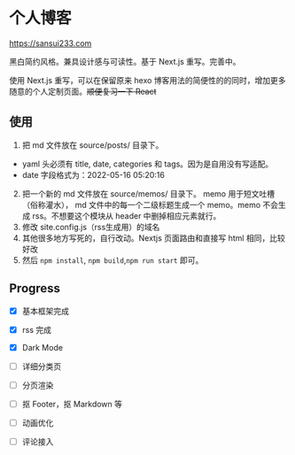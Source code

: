 # 个人博客

https://sansui233.com

黑白简约风格。兼具设计感与可读性。基于 Next.js 重写。完善中。

使用 Next.js 重写，可以在保留原来 hexo 博客用法的简便性的的同时，增加更多随意的个人定制页面。~~顺便复习一下 React~~

## 使用
1. 把 md 文件放在 source/posts/ 目录下。  
  - yaml 头必须有 title, date, categories 和 tags。因为是自用没有写适配。  
  - date 字段格式为：2022-05-16 05:20:16
2. 把一个新的 md 文件放在 source/memos/ 目录下。  memo 用于短文吐槽（俗称灌水）， md 文件中的每一个二级标题生成一个 memo。memo 不会生成 rss。不想要这个模块从 header 中删掉相应元素就行。
3. 修改 site.config.js（rss生成用）的域名
4. 其他很多地方写死的，自行改动。Nextjs 页面路由和直接写 html 相同，比较好改
5. 然后 `npm install`, `npm build`,`npm run start` 即可。  

## Progress

- [x] 基本框架完成
- [x] rss 完成
- [x] Dark Mode
- [ ] 详细分类页
- [ ] 分页渲染
- [ ] 抠 Footer，抠 Markdown 等
- [ ] 动画优化
- [ ] 评论接入







